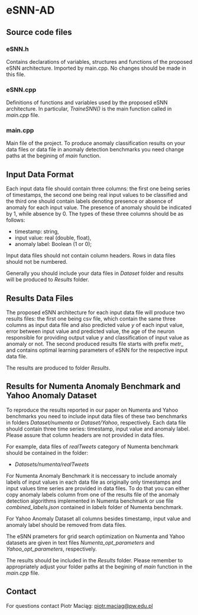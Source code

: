 # eSNN-AD

## Source code files

### eSNN.h

Contains declarations of variables, structures and functions of the proposed eSNN architecture. Imported by main.cpp. No changes should be made in this file.

### eSNN.cpp

Definitions of functions and variables used by the proposed eSNN architecture. In particular, *TraineSNN()* is the main function called in *main.cpp* file.

### main.cpp

Main file of the project. To produce anomaly classification results on your data files or data file in anomaly detection benchmarks you need change paths at the begining of *main* function. 


## Input Data Format

Each input data file should contain three columns: the first one being series of timestamps, the second one being real input values to be classified and the third one should contain labels denoting presence or absence of anomaly for each input value. The presence of anomaly should be indicated by 1, while absence by 0. The types of these three columns should be as follows:
  * timestamp: string,
  * input value: real (double, float),
  * anomaly label: Boolean (1 or 0);
  
Input data files should not contain column headers. Rows in data files should not be numbered. 

Generally you should include your data files in *Dataset* folder and results will be produced to *Results* folder.

## Results Data Files

The proposed eSNN architecture for each input data file will produce two results files: the first one being csv file, which contain the same three columns as input data file and also predicted value *y* of each input value, error between input value and predicted value, the age of the neuron responsible for providing output value *y* and classification of input value as anomaly or not. The second produced results file starts with prefix *metr_* and contains optimal learning parameters of eSNN for the respective input data file.

The results are produced to folder *Results*.

## Results for Numenta Anomaly Benchmark and Yahoo Anomaly Dataset

To reproduce the results reported in our paper on Numenta and Yahoo benchmarks you need to include input data files of these two benchmarks in folders *Dataset/numenta* or *Dataset/Yahoo*, respectively. Each data file should contain three time series: timestamp, input value and anomaly label. Please assure that column headers are not provided in data files.

For example, data files of *realTweets* category of Numenta benchmark should be contained in the folder:
  * *Datasets/numenta/realTweets*

For Numenta Anomaly Benchmark it is neccessary to include anomaly labels of input values in each data file as originally only timestamps and input values time series are provided in data files. To do that you can either copy anomaly labels column from one of the results file of the anomaly detection algorithms implemented in Numenta benchmark or use file *combined_labels.json* contained in *labels* folder of Numenta benchmark. 

For Yahoo Anomaly Dataset all columns besides timestamp, input value and anomaly label should be removed from data files.  

The eSNN prameters for grid search optimization on Numenta and Yahoo datasets are given in text files *Numenta_opt_parameters* and *Yahoo_opt_parameters*, respectively. 

The results should be included in the *Results* folder. Please remember to appropriately adjust your folder paths at the begining of *main* function in the *main.cpp* file.

## Contact

For questions contact Piotr Maciąg: piotr.maciag@pw.edu.pl
